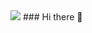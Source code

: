 <img src="https://capsule-render.vercel.app/api?type=venom&color=0:EEFF00,100:a82da8&height=150&section=header&text=MONICX&&fontColor=0000000&stroke=ffffff&fontSize=80&strokeWidth=1&" />
### Hi there 👋

<!--
**Monixc/Monixc** is a ✨ _special_ ✨ repository because its `README.md` (this file) appears on your GitHub profile.

Here are some ideas to get you started:

- 🔭 I’m currently working on ...
- 🌱 I’m currently learning ...
- 👯 I’m looking to collaborate on ...
- 🤔 I’m looking for help with ...
- 💬 Ask me about ...
- 📫 How to reach me: ...
- 😄 Pronouns: ...
- ⚡ Fun fact: ...
-->

